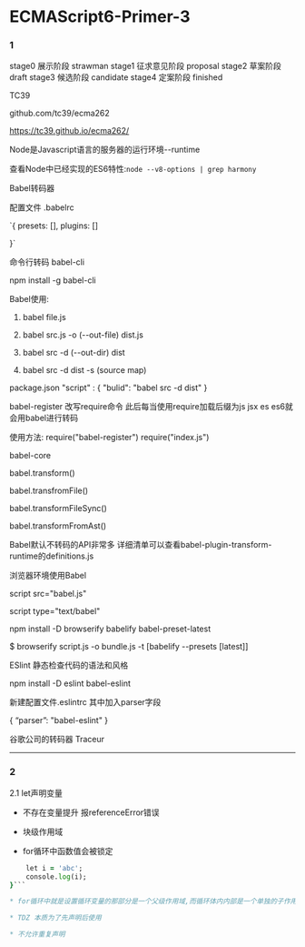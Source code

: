 # ECMAScript6-Primer-3

### 1

stage0 	展示阶段		strawman
stage1 	征求意见阶段  proposal
stage2  草案阶段     draft
stage3  候选阶段	    candidate
stage4  定案阶段     finished


TC39

github.com/tc39/ecma262

https://tc39.github.io/ecma262/


Node是Javascript语言的服务器的运行环境--runtime

查看Node中已经实现的ES6特性:`node --v8-options | grep harmony`

Babel转码器

配置文件 .babelrc

`{
	presets: [],
	plugins: []

}`

命令行转码 babel-cli

npm install -g babel-cli

Babel使用:

1. babel file.js

2. babel src.js -o (--out-file) dist.js

3. babel src -d (--out-dir) dist

4. babel src -d dist -s (source map)

package.json
	"script" : {
		"bulid": "babel src -d dist"
	}


babel-register 改写require命令  此后每当使用require加载后缀为js jsx es es6就会用babel进行转码

使用方法:
require("babel-register")
require("index.js")


babel-core

babel.transform()

babel.transfromFile()

babel.transformFileSync()

babel.transformFromAst()


Babel默认不转码的API非常多 详细清单可以查看babel-plugin-transform-runtime的definitions.js

浏览器环境使用Babel

script src="babel.js"

script type="text/babel"

npm install -D browserify babelify babel-preset-latest

$ browserify script.js -o bundle.js -t [babelify --presets [latest]]

ESlint 静态检查代码的语法和风格

npm install -D eslint babel-eslint

新建配置文件.eslintrc 其中加入parser字段

{
	“parser”: "babel-eslint"
}

谷歌公司的转码器 Traceur

------------------------------------------------------------------------------------------

### 2

2.1 let声明变量

* 不存在变量提升 报referenceError错误

* 块级作用域

* for循环中函数值会被锁定

```for (let i = 0; i < 3; i++) {
	let i = 'abc';
	console.log(i);
}```

* for循环中就是设置循环变量的那部分是一个父级作用域,而循环体内内部是一个单独的子作用域

* TDZ 本质为了先声明后使用

* 不允许重复声明



